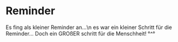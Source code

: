 # Reminder
 Es fing als kleiner Reminder an...\n
 es war ein kleiner Schritt für die Reminder...
 Doch ein GROßER schritt für die Menschheit! °^°
